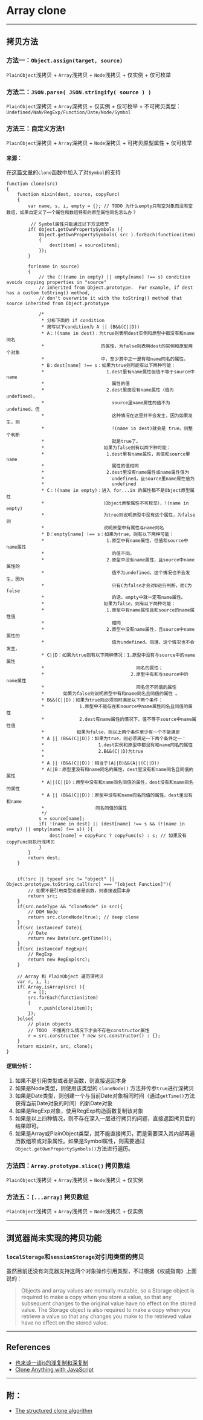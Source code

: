 # Array clone

***
## 拷贝方法
### 方法一：`Object.assign(target, source)`
`PlainObject`浅拷贝 + `Array`浅拷贝 + `Node`浅拷贝 + 仅实例 + 仅可枚举

### 方法二：`JSON.parse( JSON.stringify( source ) )`
`PlainObject`深拷贝 + `Array`深拷贝 + 仅实例 + 仅可枚举 + 不可拷贝类型：`Undefined/NaN/RegExp/Function/Date/Node/Symbol`

### 方法三：自定义方法1
`PlainObject`深拷贝 + `Array`深拷贝 + `Node`深拷贝 + 可拷贝原型属性 + 仅可枚举  

#### 来源：
在[这篇文章](https://davidwalsh.name/javascript-clone)的`clone`函数中加入了对`Symbol`的支持
```
function clone(src)
{
    function mixin(dest, source, copyFunc)
    {
        var name, s, i, empty = {}; // TODO 为什么empty只有空对象而没有空数组，如果自定义了一个属性和数组特有的原型属性同名怎么办？

		 // Symbol属性只能通过以下方法枚举
		if( Object.getOwnPropertySymbols ){
			Object.getOwnPropertySymbols( src ).forEach(function(item)
			{
				dest[item] = source[item];
			});
		}

        for(name in source)
        {
            // the (!(name in empty) || empty[name] !== s) condition avoids copying properties in "source"
            // inherited from Object.prototype.	 For example, if dest has a custom toString() method,
            // don't overwrite it with the toString() method that source inherited from Object.prototype

			/*
			 * 分析下面的 if condition
             * 简写以下condition为 A || (B&&(C||D))
             * A：!(name in dest)：为true则表明dest实例和原型中都没有和name同名
             *                     的属性，为false则表明dest的实例和原型两个对象
             *                     中，至少其中之一是有和name同名的属性。
             * B：dest[name] !== s：如果为true则可能有以下两种可能：
             *                       1.dest里有name属性但值不等于source中name
             *                         属性的值
             *                       2.dest里面没有name属性（值为undefined），
             *                         source里name属性的值不为undefined。但
             *                         这种情况在这里并不会发生，因为如果发生，则
             *                         !(name in dest)就会是 true。则整个判断
             *                         就是true了。
             *                      如果为false则有以两下种可能：
             *                       1.dest里有name属性，且值和source里name
             *                         属性的值相同
             *                       2.dest里没有name属性或name属性值为
             *                         undefined，且source里name属性值为
             *                         undefined
             * C：!(name in empty)：进入 for...in 的属性都不是Object原型属性
             *                     （Object原型属性不可枚举），!(name in empty)
             *                      为true则说明原型中没有这个属性，为false则
             *                      说明原型中有属性与name同名
             * D：empty[name] !== s：如果为true，则有以下两种可能：
             *                       1.原型中有name属性，但值和source中name属性
             *                         的值不同。
             *                       2.原型中没有name属性，且source中name属性的
             *                         值不为undefined。这个情况也不会发生，因为
             *                         只有C为false才会对D进行判断，而C为false
             *                         的话，empty中就一定有name属性。
             *                      如果为false，则有以下两种可能：
             *                       1.原型中有name属性且和source的name属性值
             *                         相同
             *                       2.原型中没有name属性，且source中name属性的
             *                         值为undefined。同理，这个情况也不会发生，
             * C||D：如果为true则有以下两种情况：1.原型中没有与source中的name属性
             *                                  同名的属性；
             *                                2.原型中有和与source中的name属性
             *                                  同名但不同值的属性
             *       如果为false则说明原型中有和name同名且同值的属性 。
             * B&&(C||D)：如果为true则必须同时满足以下两个条件：
             *             1.原型中不能存在和source中name属性同名且同值的属性
             *             2.dest有name属性的情况下，值不等于source中name属性值
             *            如果为false，则以上两个条件至少有一个不能满足
             * A || (B&&(C||D))：如果为true，则必须满足一下两个条件之一：
             *                    1.dest实例和原型中都没有和name同名的属性
             *                    2.B&&(C||D)为true
             *
			 * A || (B&&(C||D))：相当于(A||B)&&(A||(C||D))
             * A||B：原型里没有和name同名的属性，dest里没有和name同名且同值的属性
             * A||(C||D)：原型中没有和name同名同值的属性，dest没有和name同名的属性
             * A || (B&&(C||D))：原型中没有和name同名同值的属性，dest里没有和name
			 *					 同名同值的属性
			 */
            s = source[name];
            if( !(name in dest) || (dest[name] !== s && (!(name in empty) || empty[name] !== s)) ){
                dest[name] = copyFunc ? copyFunc(s) : s; // 如果没有copyFunc则执行浅拷贝
            }
        }
        return dest;
    }


    if(!src || typeof src != "object" || Object.prototype.toString.call(src) === "[object Function]"){
        // 如果不是引用类型或者是函数，则直接返回本身
        return src;
    }
    if(src.nodeType && "cloneNode" in src){
        // DOM Node
        return src.cloneNode(true); // deep clone
    }
    if(src instanceof Date){
        // Date
        return new Date(src.getTime());
    }
    if(src instanceof RegExp){
        // RegExp
        return new RegExp(src);
    }

	// Array 和 PlainObject 遍历深拷贝
    var r, i, l;
    if( Array.isArray(src) ){
        r = [];
        src.forEach(function(item)
        {
            r.push(clone(item));
        });
    }else{
        // plain objects
        // TODO  不懂再什么情况下才会不存在constructor属性
        r = src.constructor ? new src.constructor() : {};
    }
    return mixin(r, src, clone);
}
```
#### 逻辑分析：
1. 如果不是引用类型或者是函数，则直接返回本身
2. 如果是Node类型，则使用该类型的 `cloneNode()` 方法并传参`true`进行深拷贝
3. 如果是Date类型，则创建一个与当前Date对象相同时间（通过`getTime()`方法获得当前Date对象的时间）的新Date对象
4. 如果是RegExp对象，使用RegExp构造函数复制该对象
5. 如果是以上四种情况，则不存在深入一层进行拷贝的问题，直接返回拷贝后的结果即可。
6. 如果是Array或PlainObject类型，就不能直接拷贝，而是需要深入其内部再遍历数组项或对象属性。如果是Symbol属性，则需要通过`Object.getOwnPropertySymbols()`方法进行遍历。

### 方法四：`Array.prototype.slice()` 拷贝数组
`PlainObject`浅拷贝 + `Array`浅拷贝 + `Node`浅拷贝 + 仅实例

### 方法五：`[...array]` 拷贝数组
`PlainObject`浅拷贝 + `Array`浅拷贝 + `Node`浅拷贝 + 仅实例


***
## 浏览器尚未实现的拷贝功能
### `localStorage`和`sessionStorage`对引用类型的拷贝
虽然目前还没有浏览器支持这两个对象操作引用类型，不过根据《权威指南》上面说的：
> Objects and array values are normally mutable, so a Storage object is required to make a copy when you store a value, so that any subsequent changes to the original value have no effect on the stored value. The Storage object is also required to make a copy when you retrieve a value so that any changes you make to the retrieved value have no effect on the stored value.


***
## References
* [也来谈一谈js的浅复制和深复制](http://www.imooc.com/article/11253)
* [Clone Anything with JavaScript](https://davidwalsh.name/javascript-clone)


***
## 附：
* [The structured clone algorithm](https://developer.mozilla.org/en-US/docs/Web/API/Web_Workers_API/Structured_clone_algorithm)
